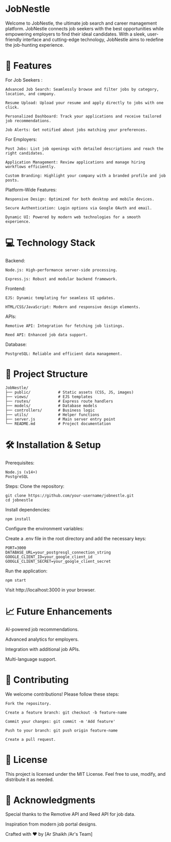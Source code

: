 # JobNestle

Welcome to JobNestle, the ultimate job search and career management platform. JobNestle connects job seekers with the best opportunities while empowering employers to find their ideal candidates. With a sleek, user-friendly interface and cutting-edge technology, JobNestle aims to redefine the job-hunting experience.

# 🚀 Features

For Job Seekers :
```
Advanced Job Search: Seamlessly browse and filter jobs by category, location, and company.

Resume Upload: Upload your resume and apply directly to jobs with one click.

Personalized Dashboard: Track your applications and receive tailored job recommendations.

Job Alerts: Get notified about jobs matching your preferences.
```
For Employers:
```
Post Jobs: List job openings with detailed descriptions and reach the right candidates.

Application Management: Review applications and manage hiring workflows efficiently.

Custom Branding: Highlight your company with a branded profile and job posts.
```
Platform-Wide Features:
```
Responsive Design: Optimized for both desktop and mobile devices.

Secure Authentication: Login options via Google OAuth and email.

Dynamic UI: Powered by modern web technologies for a smooth experience.
```
# 💻 Technology Stack

Backend:
```
Node.js: High-performance server-side processing.

Express.js: Robust and modular backend framework.
```
Frontend:
```
EJS: Dynamic templating for seamless UI updates.

HTML/CSS/JavaScript: Modern and responsive design elements.
```
APIs:
```
Remotive API: Integration for fetching job listings.

Reed API: Enhanced job data support.
```
Database:
```
PostgreSQL: Reliable and efficient data management.
```
# 📂 Project Structure
```
JobNestle/
├── public/            # Static assets (CSS, JS, images)
├── views/             # EJS templates
├── routes/            # Express route handlers
├── models/            # Database models
├── controllers/       # Business logic
├── utils/             # Helper functions
├── server.js          # Main server entry point
└── README.md          # Project documentation
```
# 🛠️ Installation & Setup

Prerequisites:
```
Node.js (v14+)
PostgreSQL
```
Steps:
Clone the repository:
```
git clone https://github.com/your-username/jobnestle.git
cd jobnestle
```
Install dependencies:
```
npm install
```
Configure the environment variables:

Create a .env file in the root directory and add the necessary keys:
```
PORT=3000
DATABASE_URL=your_postgresql_connection_string
GOOGLE_CLIENT_ID=your_google_client_id
GOOGLE_CLIENT_SECRET=your_google_client_secret
```
Run the application:
```
npm start
```
Visit http://localhost:3000 in your browser.

# 📈 Future Enhancements

AI-powered job recommendations.

Advanced analytics for employers.

Integration with additional job APIs.

Multi-language support.

# 🤝 Contributing

We welcome contributions! Please follow these steps:
```
Fork the repository.

Create a feature branch: git checkout -b feature-name

Commit your changes: git commit -m 'Add feature'

Push to your branch: git push origin feature-name

Create a pull request.
```
# 📄 License

This project is licensed under the MIT License. Feel free to use, modify, and distribute it as needed.

# 🌟 Acknowledgments

Special thanks to the Remotive API and Reed API for job data.

Inspiration from modern job portal designs.

Crafted with ❤️ by [Ar Shaikh /Ar's Team]

